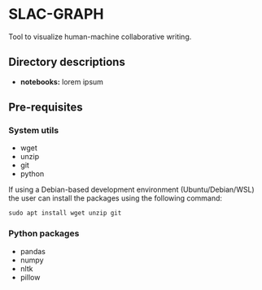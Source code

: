 # SLAC-GRAPH
Tool to visualize human-machine collaborative writing.

## Directory descriptions
- **notebooks:** lorem ipsum

## Pre-requisites

### System utils
- wget
- unzip
- git
- python

If using a Debian-based development environment (Ubuntu/Debian/WSL) the user can install the packages using the following command:

`sudo apt install wget unzip git`

### Python packages
- pandas
- numpy
- nltk
- pillow
